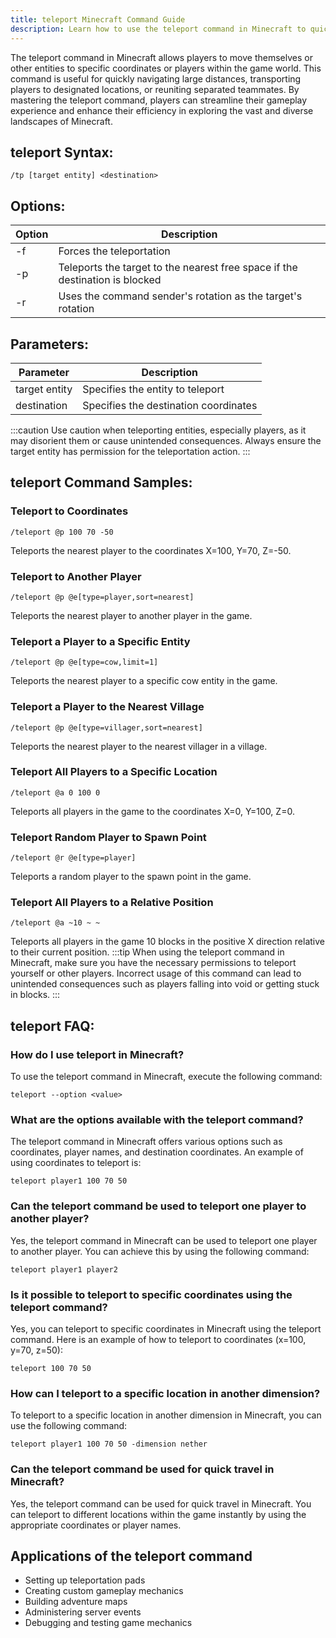 ```yaml
---
title: teleport Minecraft Command Guide
description: Learn how to use the teleport command in Minecraft to quickly move between locations and players. Teleport yourself or others instantly!
---
```


The teleport command in Minecraft allows players to move themselves or other entities to specific coordinates or players within the game world. This command is useful for quickly navigating large distances, transporting players to designated locations, or reuniting separated teammates. By mastering the teleport command, players can streamline their gameplay experience and enhance their efficiency in exploring the vast and diverse landscapes of Minecraft.
## teleport Syntax:
```console
/tp [target entity] <destination>
```
## Options:
| Option       | Description                      |
|--------------|----------------------------------|
| -f           | Forces the teleportation          |
| -p           | Teleports the target to the nearest free space if the destination is blocked |
| -r           | Uses the command sender's rotation as the target's rotation |

## Parameters:
| Parameter          | Description                            |
|--------------------|----------------------------------------|
| target entity      | Specifies the entity to teleport       |
| destination        | Specifies the destination coordinates  |

:::caution
Use caution when teleporting entities, especially players, as it may disorient them or cause unintended consequences. Always ensure the target entity has permission for the teleportation action.
:::
## teleport Command Samples:
### Teleport to Coordinates
```console
/teleport @p 100 70 -50
```
Teleports the nearest player to the coordinates X=100, Y=70, Z=-50.

### Teleport to Another Player
```console
/teleport @p @e[type=player,sort=nearest]
```
Teleports the nearest player to another player in the game.

### Teleport a Player to a Specific Entity
```console
/teleport @p @e[type=cow,limit=1]
```
Teleports the nearest player to a specific cow entity in the game.

### Teleport a Player to the Nearest Village
```console
/teleport @p @e[type=villager,sort=nearest]
```
Teleports the nearest player to the nearest villager in a village.

### Teleport All Players to a Specific Location
```console
/teleport @a 0 100 0
```
Teleports all players in the game to the coordinates X=0, Y=100, Z=0.

### Teleport Random Player to Spawn Point
```console
/teleport @r @e[type=player]
```
Teleports a random player to the spawn point in the game.

### Teleport All Players to a Relative Position
```console
/teleport @a ~10 ~ ~
```
Teleports all players in the game 10 blocks in the positive X direction relative to their current position.
:::tip
When using the teleport command in Minecraft, make sure you have the necessary permissions to teleport yourself or other players. Incorrect usage of this command can lead to unintended consequences such as players falling into void or getting stuck in blocks.
:::

## teleport FAQ:
### How do I use teleport in Minecraft?
To use the teleport command in Minecraft, execute the following command:
```console
teleport --option <value>
```

### What are the options available with the teleport command?
The teleport command in Minecraft offers various options such as coordinates, player names, and destination coordinates. An example of using coordinates to teleport is:
```console
teleport player1 100 70 50
```

### Can the teleport command be used to teleport one player to another player?
Yes, the teleport command in Minecraft can be used to teleport one player to another player. You can achieve this by using the following command:
```console
teleport player1 player2
```

### Is it possible to teleport to specific coordinates using the teleport command?
Yes, you can teleport to specific coordinates in Minecraft using the teleport command. Here is an example of how to teleport to coordinates (x=100, y=70, z=50):
```console
teleport 100 70 50
```

### How can I teleport to a specific location in another dimension?
To teleport to a specific location in another dimension in Minecraft, you can use the following command:
```console
teleport player1 100 70 50 -dimension nether
```

### Can the teleport command be used for quick travel in Minecraft?
Yes, the teleport command can be used for quick travel in Minecraft. You can teleport to different locations within the game instantly by using the appropriate coordinates or player names.

## Applications of the teleport command

- Setting up teleportation pads
- Creating custom gameplay mechanics
- Building adventure maps
- Administering server events
- Debugging and testing game mechanics